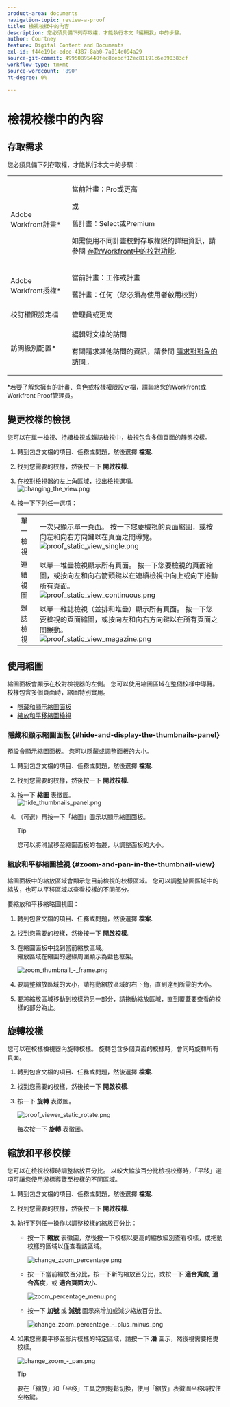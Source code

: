 ```yaml
---
product-area: documents
navigation-topic: review-a-proof
title: 檢視校樣中的內容
description: 您必須具備下列存取權，才能執行本文「編輯我」中的步驟。
author: Courtney
feature: Digital Content and Documents
exl-id: f44e191c-edce-4387-8ab0-7a014d094a29
source-git-commit: 49950895440fec8cebdf12ec81191c6e890383cf
workflow-type: tm+mt
source-wordcount: '890'
ht-degree: 0%

---
```


# 檢視校樣中的內容

## 存取需求

您必須具備下列存取權，才能執行本文中的步驟：

<table style="table-layout:auto"> 
 <col> 
 <col> 
 <tbody> 
  <tr> 
   <td role="rowheader">Adobe Workfront計畫*</td> 
   <td> <p>當前計畫：Pro或更高</p> <p>或</p> <p>舊計畫：Select或Premium</p> <p>如需使用不同計畫校對存取權限的詳細資訊，請參閱 <a href="/help/quicksilver/administration-and-setup/manage-workfront/configure-proofing/access-to-proofing-functionality.md" class="MCXref xref">存取Workfront中的校對功能</a>.</p> </td> 
  </tr> 
  <tr> 
   <td role="rowheader">Adobe Workfront授權*</td> 
   <td> <p>當前計畫：工作或計畫</p> <p>舊計畫：任何（您必須為使用者啟用校對）</p> </td> 
  </tr> 
  <tr> 
   <td role="rowheader">校訂權限設定檔 </td> 
   <td>管理員或更高</td> 
  </tr> 
  <tr> 
   <td role="rowheader">訪問級別配置*</td> 
   <td> <p>編輯對文檔的訪問</p> <p>有關請求其他訪問的資訊，請參閱 <a href="../../../../workfront-basics/grant-and-request-access-to-objects/request-access.md" class="MCXref xref">請求對對象的訪問 </a>.</p> </td> 
  </tr> 
 </tbody> 
</table>

&#42;若要了解您擁有的計畫、角色或校樣權限設定檔，請聯絡您的Workfront或Workfront Proof管理員。

## 變更校樣的檢視

您可以在單一檢視、持續檢視或雜誌檢視中，檢視包含多個頁面的靜態校樣。

1. 轉到包含文檔的項目、任務或問題，然後選擇 **檔案**.
1. 找到您需要的校樣，然後按一下 **開啟校樣**.

1. 在校對檢視器的左上角區域，找出檢視選項。\
   ![changing_the_view.png](assets/changing-the-view-350x213.png)

1. 按一下下列任一選項：

   <table style="table-layout:auto"> 
    <col> 
    <col> 
    <tbody> 
     <tr> 
      <td role="rowheader">單一檢視</td> 
      <td>一次只顯示單一頁面。 按一下您要檢視的頁面縮圖，或按向左和向右方向鍵以在頁面之間導覽。<br><img src="assets/proof-static-view-single.png" alt="proof_static_view_single.png"></td> 
     </tr> 
     <tr> 
      <td role="rowheader">連續視圖</td> 
      <td>以單一堆疊檢視顯示所有頁面。 按一下您要檢視的頁面縮圖，或按向左和向右箭頭鍵以在連續檢視中向上或向下捲動所有頁面。<br><img src="assets/proof-static-view-continuous.png" alt="proof_static_view_continuous.png"></td> 
     </tr> 
     <tr> 
      <td role="rowheader">雜誌檢視</td> 
      <td>以單一雜誌檢視（並排和堆疊）顯示所有頁面。 按一下您要檢視的頁面縮圖，或按向左和向右方向鍵以在所有頁面之間捲動。<br><img src="assets/proof-static-view-magazine.png" alt="proof_static_view_magazine.png"></td> 
     </tr> 
    </tbody> 
   </table>

## 使用縮圖

縮圖面板會顯示在校對檢視器的左側。 您可以使用縮圖區域在整個校樣中導覽。 校樣包含多個頁面時，縮圖特別實用。

* [隱藏和顯示縮圖面板](#hide-and-display-the-thumbnails-panel)
* [縮放和平移縮圖檢視](#zoom-and-pan-in-the-thumbnail-view)

### 隱藏和顯示縮圖面板 {#hide-and-display-the-thumbnails-panel}

預設會顯示縮圖面板。 您可以隱藏或調整面板的大小。

1. 轉到包含文檔的項目、任務或問題，然後選擇 **檔案**.
1. 找到您需要的校樣，然後按一下 **開啟校樣**.

1. 按一下 **縮圖** 表徵圖。\
   ![hide_thumbnails_panel.png](assets/hide-thumbnails-panel-350x213.png)

1. （可選）再按一下「縮圖」圖示以顯示縮圖面板。

   >[!TIP]
   >
   >您可以將滑鼠移至縮圖面板的右邊，以調整面板的大小。

### 縮放和平移縮圖檢視 {#zoom-and-pan-in-the-thumbnail-view}

縮圖面板中的縮放區域會顯示您目前檢視的校樣區域。 您可以調整縮圖區域中的縮放，也可以平移區域以查看校樣的不同部分。

要縮放和平移縮略圖視圖：

1. 轉到包含文檔的項目、任務或問題，然後選擇 **檔案**.
1. 找到您需要的校樣，然後按一下 **開啟校樣**.

1. 在縮圖面板中找到當前縮放區域。\
   縮放區域在縮圖的邊緣周圍顯示為藍色框架。

   ![zoom_thumbnail_-_frame.png](assets/zoom-thumbnail---frame-350x215.png)

1. 要調整縮放區域的大小，請拖動縮放區域的右下角，直到達到所需的大小。
1. 要將縮放區域移動到校樣的另一部分，請拖動縮放區域，直到覆蓋要查看的校樣的部分為止。

## 旋轉校樣

您可以在校樣檢視器內旋轉校樣。 旋轉包含多個頁面的校樣時，會同時旋轉所有頁面。

1. 轉到包含文檔的項目、任務或問題，然後選擇 **檔案**.
1. 找到您需要的校樣，然後按一下 **開啟校樣**.

1. 按一下 **旋轉** 表徵圖。

   ![proof_viewer_static_rotate.png](assets/proof-viewer-static-rotate-350x36.png)

   每次按一下 **旋轉** 表徵圖。

## 縮放和平移校樣

您可以在檢視校樣時調整縮放百分比。 以較大縮放百分比檢視校樣時，「平移」選項可讓您使用游標導覽至校樣的不同區域。

1. 轉到包含文檔的項目、任務或問題，然後選擇 **檔案**.
1. 找到您需要的校樣，然後按一下 **開啟校樣**.

1. 執行下列任一操作以調整校樣的縮放百分比：

   * 按一下 **縮放** 表徵圖，然後按一下校樣以更高的縮放級別查看校樣，或拖動校樣的區域以僅查看該區域。

      ![change_zoom_percentage.png](assets/change-zoom-percentage-350x36.png)

   * 按一下當前縮放百分比，按一下新的縮放百分比，或按一下 **適合寬度**, **適合高度**，或 **適合頁面大小**.

      ![zoom_percentage_menu.png](assets/zoom-percentage-menu-350x245.png)

   * 按一下 **加號** 或 **減號** 圖示來增加或減少縮放百分比。

      ![change_zoom_percentage_-_plus_minus_png](assets/change-zoom-percentage---plus-minus-350x36.png)

1. 如果您需要平移至影片校樣的特定區域，請按一下 **潘** 圖示，然後視需要拖曳校樣。

   ![change_zoom_-_pan.png](assets/change-zoom---pan-350x36.png)

   >[!TIP]
   >
   >要在「縮放」和「平移」工具之間輕鬆切換，使用「縮放」表徵圖平移時按住空格鍵。
